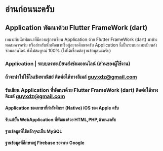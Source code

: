 # อ่านก่อนนะครับ 
## Application พัฒนาด้วย Flutter FrameWork (dart)
เหมาะกับนักพัฒนาที่มีความรู้การเขียน Application ด้วย Flutter FrameWork (dart) มาบ้างพอสมควรครับ
หรือสำหรับนักพัฒนาหรือผู้อยากศึกษาครับ Application นี้เป็นระบบลงทะเบียนส่งซ่อมออนไลน์ ยังไม่สมบูรณ์ 100% (ไม่ได้เชื่อมต่อฐานข้อมูลนะครับ)
### Application | ระบบลงทะเบียนส่งซ่อมออนไลน์ (ส่วนของผู้ใช้งาน)
### ถ้าจะนำไปใช้ในเชิงพาณิชย์ ติดต่อได้ทางอีเมล์ guyxdz@gmail.com
### รับเขียน Application ที่พัฒนาด้วย Flutter FrameWork (dart) ติดต่อได้ทางอีเมล์ guyxdz@gmail.com
#### Application ของภาษาที่กำลังศึกษา (Native) iOS ของ Apple ครับ
#### รับแก้บั๊ค WebApplication ที่พัฒนาด้วย HTML,PHP,ด้วยนะครับ 
#### ฐานข้อมูลที่ใช้หลักๆจะเป็น MySQL 
#### ฐานข้อมูลที่ศึกษาอยู่ Firebase ของทาง Google 
